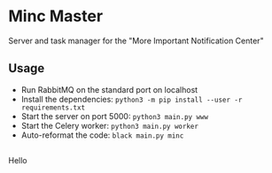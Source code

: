 # Minc Master

Server and task manager for the "More Important Notification Center"

## Usage

- Run RabbitMQ on the standard port on localhost
- Install the dependencies: `python3 -m pip install --user -r requirements.txt`
- Start the server on port 5000: `python3 main.py www`
- Start the Celery worker: `python3 main.py worker`
- Auto-reformat the code: `black main.py minc`

##

Hello
